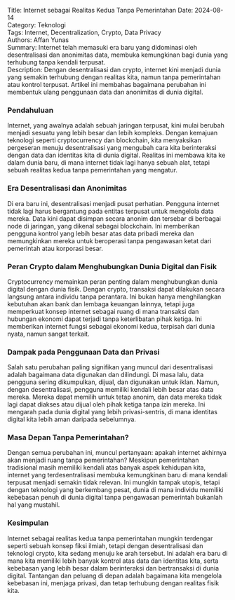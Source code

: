 Title: Internet sebagai Realitas Kedua Tanpa Pemerintahan
Date: 2024-08-14  
Category: Teknologi  
Tags: Internet, Decentralization, Crypto, Data Privacy  
Authors: Affan Yunas  
Summary: Internet telah memasuki era baru yang didominasi oleh desentralisasi dan anonimitas data, membuka kemungkinan bagi dunia yang terhubung tanpa kendali terpusat.  
Description: Dengan desentralisasi dan crypto, internet kini menjadi dunia yang semakin terhubung dengan realitas kita, namun tanpa pemerintahan atau kontrol terpusat. Artikel ini membahas bagaimana perubahan ini membentuk ulang penggunaan data dan anonimitas di dunia digital.

### Pendahuluan

Internet, yang awalnya adalah sebuah jaringan terpusat, kini mulai berubah menjadi sesuatu yang lebih besar dan lebih kompleks. Dengan kemajuan teknologi seperti cryptocurrency dan blockchain, kita menyaksikan pergeseran menuju desentralisasi yang mengubah cara kita berinteraksi dengan data dan identitas kita di dunia digital. Realitas ini membawa kita ke dalam dunia baru, di mana internet tidak lagi hanya sebuah alat, tetapi sebuah realitas kedua tanpa pemerintahan yang mengatur.

### Era Desentralisasi dan Anonimitas

Di era baru ini, desentralisasi menjadi pusat perhatian. Pengguna internet tidak lagi harus bergantung pada entitas terpusat untuk mengelola data mereka. Data kini dapat disimpan secara anonim dan tersebar di berbagai node di jaringan, yang dikenal sebagai blockchain. Ini memberikan pengguna kontrol yang lebih besar atas data pribadi mereka dan memungkinkan mereka untuk beroperasi tanpa pengawasan ketat dari pemerintah atau korporasi besar.

### Peran Crypto dalam Menghubungkan Dunia Digital dan Fisik

Cryptocurrency memainkan peran penting dalam menghubungkan dunia digital dengan dunia fisik. Dengan crypto, transaksi dapat dilakukan secara langsung antara individu tanpa perantara. Ini bukan hanya menghilangkan kebutuhan akan bank dan lembaga keuangan lainnya, tetapi juga memperkuat konsep internet sebagai ruang di mana transaksi dan hubungan ekonomi dapat terjadi tanpa keterlibatan pihak ketiga. Ini memberikan internet fungsi sebagai ekonomi kedua, terpisah dari dunia nyata, namun sangat terkait.

### Dampak pada Penggunaan Data dan Privasi

Salah satu perubahan paling signifikan yang muncul dari desentralisasi adalah bagaimana data digunakan dan dilindungi. Di masa lalu, data pengguna sering dikumpulkan, dijual, dan digunakan untuk iklan. Namun, dengan desentralisasi, pengguna memiliki kendali lebih besar atas data mereka. Mereka dapat memilih untuk tetap anonim, dan data mereka tidak lagi dapat diakses atau dijual oleh pihak ketiga tanpa izin mereka. Ini mengarah pada dunia digital yang lebih privasi-sentris, di mana identitas digital kita lebih aman daripada sebelumnya.

### Masa Depan Tanpa Pemerintahan?

Dengan semua perubahan ini, muncul pertanyaan: apakah internet akhirnya akan menjadi ruang tanpa pemerintahan? Meskipun pemerintahan tradisional masih memiliki kendali atas banyak aspek kehidupan kita, internet yang terdesentralisasi membuka kemungkinan baru di mana kendali terpusat menjadi semakin tidak relevan. Ini mungkin tampak utopis, tetapi dengan teknologi yang berkembang pesat, dunia di mana individu memiliki kebebasan penuh di dunia digital tanpa pengawasan pemerintah bukanlah hal yang mustahil.

### Kesimpulan

Internet sebagai realitas kedua tanpa pemerintahan mungkin terdengar seperti sebuah konsep fiksi ilmiah, tetapi dengan desentralisasi dan teknologi crypto, kita sedang menuju ke arah tersebut. Ini adalah era baru di mana kita memiliki lebih banyak kontrol atas data dan identitas kita, serta kebebasan yang lebih besar dalam berinteraksi dan bertransaksi di dunia digital. Tantangan dan peluang di depan adalah bagaimana kita mengelola kebebasan ini, menjaga privasi, dan tetap terhubung dengan realitas fisik kita.
